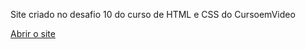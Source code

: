 Site criado no desafio 10 do curso de HTML e CSS do CursoemVideo

<a href="https://fabiomoura-m.github.io/projeto-android/">Abrir o site</a>
